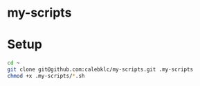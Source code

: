 # my-scripts

# Setup

```sh
cd ~
git clone git@github.com:calebklc/my-scripts.git .my-scripts
chmod +x .my-scripts/*.sh
```